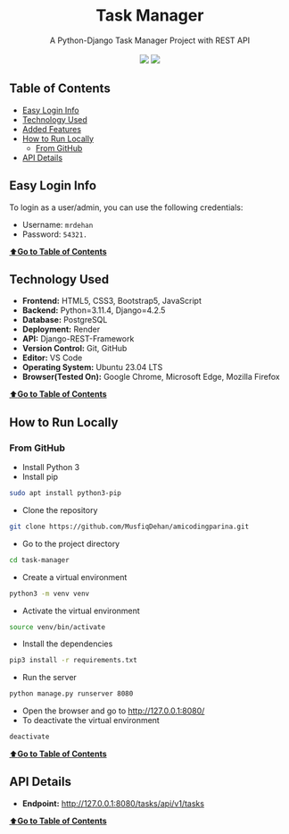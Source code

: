 <div align="center">
    <h1>Task Manager</h1>
    A Python-Django Task Manager Project with REST API 
    <br>
    <br>
    <img src="https://img.shields.io/badge/Python-FFD43B?style=for-the-badge&logo=python&logoColor=blue">
    <img src="https://img.shields.io/badge/Django-092E20?style=for-the-badge&logo=django&logoColor=green">
</div>

## Table of Contents

-   [Easy Login Info](#easy-login-info)
-   [Technology Used](#technology-used)
-   [Added Features](#added-features)
-   [How to Run Locally](#how-to-run-locally)
    -   [From GitHub](#from-github)
-   [API Details](#api-details)

## Easy Login Info

To login as a user/admin, you can use the following credentials:

-   Username: `mrdehan`
-   Password: `54321.`

[⬆️**Go to Table of Contents**](#table-of-contents)

## Technology Used

-   **Frontend:** HTML5, CSS3, Bootstrap5, JavaScript
-   **Backend:** Python=3.11.4, Django=4.2.5
-   **Database:** PostgreSQL
-   **Deployment:** Render
-   **API:** Django-REST-Framework
-   **Version Control:** Git, GitHub
-   **Editor:** VS Code
-   **Operating System:** Ubuntu 23.04 LTS
-   **Browser(Tested On):** Google Chrome, Microsoft Edge, Mozilla Firefox

[⬆️**Go to Table of Contents**](#table-of-contents)

## How to Run Locally

### From GitHub

-   Install Python 3
-   Install pip

```bash
sudo apt install python3-pip
```

-   Clone the repository

```bash
git clone https://github.com/MusfiqDehan/amicodingparina.git
```

-   Go to the project directory

```bash
cd task-manager
```

-   Create a virtual environment

```bash
python3 -m venv venv
```

-   Activate the virtual environment

```bash
source venv/bin/activate
```

-   Install the dependencies

```bash
pip3 install -r requirements.txt
```

-   Run the server

```bash
python manage.py runserver 8080
```

-   Open the browser and go to http://127.0.0.1:8080/
-   To deactivate the virtual environment

```bash
deactivate
```

[⬆️**Go to Table of Contents**](#table-of-contents)

## API Details

-   **Endpoint:** http://127.0.0.1:8080/tasks/api/v1/tasks

[⬆️**Go to Table of Contents**](#table-of-contents)
